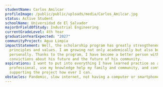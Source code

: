 ```yaml
---
studentName: Carlos Amilcar
profileImage: /public/public/uploads/media/Carlos_Amilcar.jpg
status: Active Student
schoolName: Universidad de El Salvador
majorOrFieldOfStudy: Industrial Engineering
currentGradeLevel: 4th Year
graduationYearExpected: "2027"
communityProject: Agua Limpia
impactStatement: Well, the scholarship program has greatly strengthened my
  principles and values. I am growing not only academically but also but also
  personally. Thanks to the program, I have become a better person with
  convictions about his future and the future of his community.
aspirations: I want to put into everything I have learned practice as an ethical
  professional, use my knowledge help my family and community, and continue
  supporting the project how ever I can.
obstacles: Pandemic, slow internet, not having a computer or smartphone.
---
```

